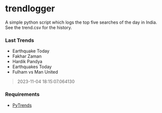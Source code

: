 # trendlogger
A simple python script which logs the top five searches of the day in India.<br>See the trend.csv for the history.<br>

<!-- Last Trends -->
### Last Trends
* Earthquake Today
* Fakhar Zaman
* Hardik Pandya
* Earthquakes Today
* Fulham vs Man United
> 2023-11-04 18:15:07.064130

<!-- Requirements -->
### Requirements
* [PyTrends](https://github.com/dreyco676/pytrends)
